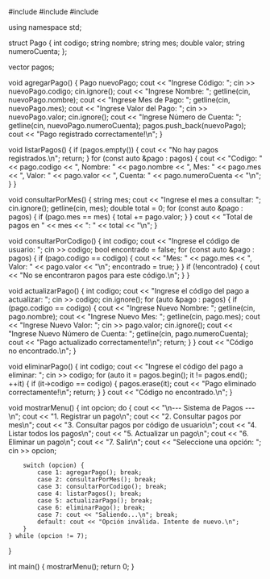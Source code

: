 #include <iostream>
#include <vector>
#include <string>

using namespace std;

struct Pago {
    int codigo;
    string nombre;
    string mes;
    double valor;
    string numeroCuenta;
};

vector<Pago> pagos;

void agregarPago() {
    Pago nuevoPago;
    cout << "Ingrese Código: ";
    cin >> nuevoPago.codigo;
    cin.ignore();
    cout << "Ingrese Nombre: ";
    getline(cin, nuevoPago.nombre);
    cout << "Ingrese Mes de Pago: ";
    getline(cin, nuevoPago.mes);
    cout << "Ingrese Valor del Pago: ";
    cin >> nuevoPago.valor;
    cin.ignore();
    cout << "Ingrese Número de Cuenta: ";
    getline(cin, nuevoPago.numeroCuenta);
    pagos.push_back(nuevoPago);
    cout << "Pago registrado correctamente!\n";
}

void listarPagos() {
    if (pagos.empty()) {
        cout << "No hay pagos registrados.\n";
        return;
    }
    for (const auto &pago : pagos) {
        cout << "Codigo: " << pago.codigo << ", Nombre: " << pago.nombre
             << ", Mes: " << pago.mes << ", Valor: " << pago.valor
             << ", Cuenta: " << pago.numeroCuenta << "\n";
    }
}

void consultarPorMes() {
    string mes;
    cout << "Ingrese el mes a consultar: ";
    cin.ignore();
    getline(cin, mes);
    double total = 0;
    for (const auto &pago : pagos) {
        if (pago.mes == mes) {
            total += pago.valor;
        }
    }
    cout << "Total de pagos en " << mes << ": " << total << "\n";
}

void consultarPorCodigo() {
    int codigo;
    cout << "Ingrese el código de usuario: ";
    cin >> codigo;
    bool encontrado = false;
    for (const auto &pago : pagos) {
        if (pago.codigo == codigo) {
            cout << "Mes: " << pago.mes << ", Valor: " << pago.valor << "\n";
            encontrado = true;
        }
    }
    if (!encontrado) {
        cout << "No se encontraron pagos para este código.\n";
    }
}

void actualizarPago() {
    int codigo;
    cout << "Ingrese el código del pago a actualizar: ";
    cin >> codigo;
    cin.ignore();
    for (auto &pago : pagos) {
        if (pago.codigo == codigo) {
            cout << "Ingrese Nuevo Nombre: ";
            getline(cin, pago.nombre);
            cout << "Ingrese Nuevo Mes: ";
            getline(cin, pago.mes);
            cout << "Ingrese Nuevo Valor: ";
            cin >> pago.valor;
            cin.ignore();
            cout << "Ingrese Nuevo Número de Cuenta: ";
            getline(cin, pago.numeroCuenta);
            cout << "Pago actualizado correctamente!\n";
            return;
        }
    }
    cout << "Código no encontrado.\n";
}

void eliminarPago() {
    int codigo;
    cout << "Ingrese el código del pago a eliminar: ";
    cin >> codigo;
    for (auto it = pagos.begin(); it != pagos.end(); ++it) {
        if (it->codigo == codigo) {
            pagos.erase(it);
            cout << "Pago eliminado correctamente!\n";
            return;
        }
    }
    cout << "Código no encontrado.\n";
}

void mostrarMenu() {
    int opcion;
    do {
        cout << "\n--- Sistema de Pagos ---\n";
        cout << "1. Registrar un pago\n";
        cout << "2. Consultar pagos por mes\n";
        cout << "3. Consultar pagos por código de usuario\n";
        cout << "4. Listar todos los pagos\n";
        cout << "5. Actualizar un pago\n";
        cout << "6. Eliminar un pago\n";
        cout << "7. Salir\n";
        cout << "Seleccione una opción: ";
        cin >> opcion;

        switch (opcion) {
            case 1: agregarPago(); break;
            case 2: consultarPorMes(); break;
            case 3: consultarPorCodigo(); break;
            case 4: listarPagos(); break;
            case 5: actualizarPago(); break;
            case 6: eliminarPago(); break;
            case 7: cout << "Saliendo...\n"; break;
            default: cout << "Opción inválida. Intente de nuevo.\n";
        }
    } while (opcion != 7);
}

int main() {
    mostrarMenu();
    return 0;
}

